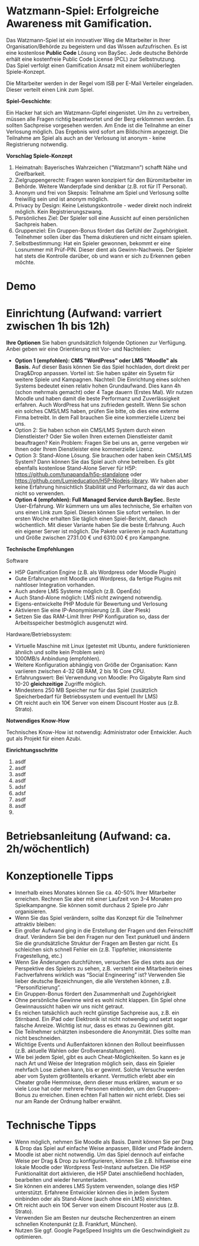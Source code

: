 # Watzmann-Spiel: Erfolgreiche Awareness mit Gamification.
Das Watzmann-Spiel ist ein innovativer Weg die Mitarbeiter in Ihrer Organisation/Behörde zu begeistern und das Wissen aufzufrischen.
Es ist eine kostenlose **Public Code** Lösung von BaySec. Jede deutsche Behörde erhält eine kostenfreie Public Code License (PCL) zur Selbstnutzung.  
Das Spiel verfolgt einen Gamification Ansatz mit einem wohlüberlegten Spiele-Konzept. 

Die Mitarbeiter werden in der Regel vom ISB per E-Mail Verteiler eingeladen. Dieser verteilt einen Link zum Spiel. 

**Spiel-Geschichte**:

Ein Hacker hat sich am Watzmann-Gipfel eingenistet. Um ihn zu vertreiben, müssen alle Fragen richtig beantwortet und der Berg erklommen werden. Es sollten Sachpreise vorgesehen werden. Am Ende ist die Teilnahme an einer Verlosung möglich. Das Ergebnis wird sofort am Bildschirm angezeigt. Die Teilnahme am Spiel als auch an der Verlosung ist anonym - keine Registrierung notwendig.

**Vorschlag Spiele-Konzept**

1. Heimatnah: Bayerisches Wahrzeichen (“Watzmann”) schafft Nähe und Greifbarkeit.
2. Zielgruppengerecht: Fragen waren konzipiert für den Büromitarbeiter im Behörde. Weitere Wanderpfade sind denkbar (z.B. rot für IT Personal).
3. Anonym und frei von Skepsis: Teilnahme am Spiel und Verlosung sollte freiwillig sein und ist anonym möglich. 
4. Privacy by Design: Keine Leistungskontrolle - weder direkt noch indirekt möglich. Kein Registrierungszwang.
7. Persönliches Ziel: Der Spieler soll eine Aussicht auf einen persönlichen Sachpreis haben.
8. Gruppenziel: Ein Gruppen-Bonus fördert das Gefühl der Zugehörigkeit. Teilnehmer sollen über das Thema diskutieren und nicht einsam spielen. 
9. Selbstbestimmung: Hat ein Spieler gewonnen, bekommt er eine Losnummer mit Prüf-PIN. Dieser dient als Gewinn-Nachweis. Der Spieler hat stets die Kontrolle darüber, ob und wann er sich zu Erkennen geben möchte.

# Demo


# Einrichtung (Aufwand: varriert zwischen 1h bis 12h)
**Ihre Optionen**
Sie haben grundsätzlich folgende Optionen zur Verfügung. Anbei geben wir eine Orientierung mit Vor- und Nachteilen:
- **Option 1 (empfohlen): CMS "WordPress" oder LMS "Moodle" als Basis.** Auf dieser Basis können Sie das Spiel hochladen, dort direkt per Drag&Drop anpassen. Vorteil ist: Sie haben später ein Sysetm für weitere Spiele und Kampagnen. Nachteil: Die Einrichtung eines solchen Systems bedeutet einen relativ hohen Grundaufwand. Dies kann 4h (schon mehrmals gemacht) oder 4 Tage dauern (Erstes Mal). Wir nutzen Moodle und haben damit die beste Performanz und Zuverlässigkeit erfahren. Auch WordPress hat uns zufrieden gestellt. Wenn Sie schon ein solches CMS/LMS haben, prüfen Sie bitte, ob dies eine externe Firma betreibt. In dem Fall brauchen Sie eine kommerzielle Lizenz bei uns.
- Option 2: Sie haben schon ein CMS/LMS System durch einen Dienstleister? Oder Sie wollen Ihren externen Dienstleister damit beauftragen? Kein Problem: Fragen Sie bei uns an, gerne vergeben wir Ihnen oder Ihrem Dienstleister eine kommerzielle Lizenz.
- Option 3: Stand-Alone Lösung. Sie brauchen oder haben kein CMS/LMS System? Dann können Sie das Spiel auch ohne  betreiben. Es gibt ebenfalls kostenlose Stand-Alone Server für H5P: https://github.com/tunapanda/h5p-standalone oder https://github.com/Lumieducation/H5P-Nodejs-library. Wir haben aber keine Erfahrung hinsichtlich Stabilität und Performanz, da wir das auch nicht so verwenden.
- **Option 4 (empfohlen): Full Managed Service durch BaySec.** Beste User-Erfahrung. Wir kümmern uns um alles technische, Sie erhalten von uns einen Link zum Spiel. Diesen können Sie sofort verteilen. In der ersten Woche erhalten Sie täglich einen Spiel-Bericht, danach wöchentlich. Mit dieser Variante haben Sie die beste Erfahrung. Auch ein eigener Server ist möglich. Die Pakete variieren je nach Austattung und Größe zwischen 2731.00 € und 6310.00 € pro Kampangne.

**Technische Empfehlungen**

Software
- H5P Gamification Engine (z.B. als Wordpress oder Moodle Plugin) 
- Gute Erfahrungen mit Moodle und Wordpress, da fertige Plugins mit nahtloser Integration vorhanden.
- Auch andere LMS Systeme möglich (z.B. OpenEdx)
- Auch Stand-Alone möglich: LMS nicht zwingend notwendig.
- Eigens-entwickelte PHP Module für Bewertung und Verlosung
- Aktivieren Sie eine IP-Anonymisierung (z.B. über Plesk)
- Setzen Sie das RAM-Limit Ihrer PHP Konfiguration so, dass der Arbeitsspeicher bestmöglich ausgenutzt wird.
  
Hardware/Betriebssystem:
- Virtuelle Maschine mit Linux (getestet mit Ubuntu, andere funktionieren ähnlich und sollte kein Problem sein)
- 1000MB/s Anbindung (empfohlen). 
- Weitere Konfiguration abhängig von Größe der Organisation: Kann variieren zwischen 4-32 GB RAM, 2 bis 16 Core CPU.
- Erfahrungswert: Bei Verwendung von Moodle: Pro Gigabyte Ram sind 10-20 **gleichzeitige** Zugriffe möglich.
- Mindestens 250 MB Speicher nur für das Spiel (zusätzlich Speicherbedarf für Betriebssystem und eventuell Ihr LMS)
- Oft reicht auch ein 10€ Server von einem Discount Hoster aus (z.B. Strato).

**Notwendiges Know-How**

Technisches Know-How ist notwendig: Administrator oder Entwickler. Auch gut als Projekt für einen Azubi.

**Einrichtungsschritte**

1. asdf
2. asdf
3. asdf
4. asdf
5. adsf
6. adsf
7. asdf
8. asdf
9. 

# Betriebsanleitung (Aufwand: ca. 2h/wöchentlich)


# Konzeptionelle Tipps
- Innerhalb eines Monates können Sie ca. 40-50% Ihrer Mitarbeiter erreichen. Rechnen Sie aber mit einer Laufzeit von 3-4 Monaten pro Spielkampangne. Sie können somit durchaus 2 Spiele pro Jahr organisieren.
- Wenn Sie das Spiel verändern, sollte das Konzept für die Teilnehmer attraktiv bleiben:
- Ein großer Aufwand ging in die Erstellung der Fragen und den Feinschliff drauf. Verändern Sie bei den Fragen nur den Text punktuell und ändern Sie die grundsätzliche Struktur der Fragen am Besten gar nicht. Es schleichen sich schnell Fehler ein (z.B. Tippfehler, inkonsistente Fragestellung, etc.)
- Wenn Sie Änderungen durchführen, versuchen Sie dies stets aus der Perspektive des Spielers zu sehen, z.B. versteht eine Mitarbeiterin eines Fachverfahrens wirklich was “Social Engineering” ist? Verwenden Sie lieber deutsche Bezeichnungen, die alle Verstehen können, z.B. “Personifizierung”.
- Ein Gruppen-Bonus fördert den Zusammenhalt und Zugehörigkeit
- Ohne persönliche Gewinne wird es wohl nicht klappen. Ein Spiel ohne Gewinnaussicht haben wir uns nicht getraut.
- Es reichen tatsächlich auch recht günstige Sachpreise aus, z.B. ein Stirnband. Ein iPad oder Elektronik ist nicht notwendig und setzt sogar falsche Anreize. Wichtig ist nur, dass es etwas zu Gewinnen gibt. 
- Die Teilnehmer schätzten insbesondere die Anonymität. Dies sollte man nicht beschneiden. 
- Wichtige Events und Außenfaktoren können den Rollout beeinflussen (z.B. aktuelle Wahlen oder Großveranstaltungen).
- Wie bei jedem Spiel, gibt es auch Cheat-Möglichkeiten. So kann es je nach Art und Weise der Integration möglich sein, dass ein Spieler mehrfach Lose ziehen kann, bis er gewinnt. Solche Versuche werden aber vom System größtenteils erkannt. Vermutlich erlebt aber ein Cheater große Hemmnisse, denn dieser muss erklären, warum er so viele Lose hat oder mehrere Personen einbinden, um den Gruppen-Bonus zu erreichen. Einen echten Fall hatten wir nicht erlebt. Dies sei nur am Rande der Ordnung halber erwähnt.

# Technische Tipps
- Wenn möglich, nehmen Sie Moodle als Basis. Damit können Sie per Drag & Drop das Spiel auf einfache Weise anpassen, Bilder und Pfade ändern. 
- Moodle ist aber nicht notwendig. Um das Spiel dennoch auf einfache Weise per Drag & Drop zu konfigurieren, können Sie z.B.  hilfsweise eine lokale Moodle oder Wordpress Test-Instanz aufsetzen. Die H5P Funktionalität dort aktivieren, die H5P Datei anschließend hochladen, bearbeiten und wieder herunterladen. 
- Sie können ein anderes LMS System verwenden, solange dies H5P unterstützt. Erfahrene Entwickler können dies in jedem System einbinden oder als Stand-Alone (auch ohne ein LMS) einrichten.
- Oft reicht auch ein 10€ Server von einem Discount Hoster aus (z.B. Strato). 
- Verwenden Sie am Besten nur deutsche Rechenzentren an einem schnellen Knotenpunkt (z.B. Frankfurt, München).
- Nutzen Sie ggf. Google PageSpeed Insights um die Geschwindigkeit zu optimieren.
